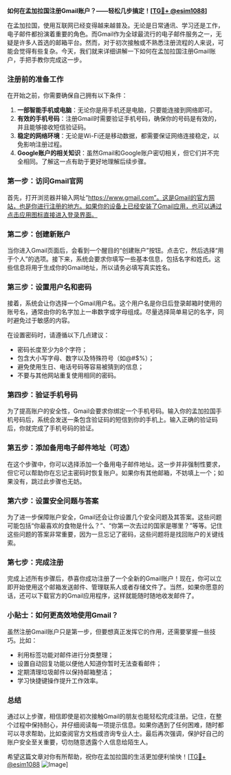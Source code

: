 **如何在孟加拉国注册Gmail账户？——轻松几步搞定！[[TG💪+ @esim1088](https://t.me/s/esim1088)]**

在孟加拉国，使用互联网已经变得越来越普及。无论是日常通讯、学习还是工作，电子邮件都扮演着重要的角色。而Gmail作为全球最流行的电子邮件服务之一，无疑是许多人首选的邮箱平台。然而，对于初次接触或不熟悉注册流程的人来说，可能会觉得有些复杂。今天，我们就来详细讲解一下如何在孟加拉国注册Gmail账户，手把手教你完成这一步。

### 注册前的准备工作

在开始之前，你需要确保自己拥有以下条件：

1. **一部智能手机或电脑**：无论你是用手机还是电脑，只要能连接到网络即可。
2. **有效的手机号码**：注册Gmail时需要验证手机号码，确保你的号码是有效的，并且能够接收短信验证码。
3. **稳定的网络环境**：无论是Wi-Fi还是移动数据，都需要保证网络连接稳定，以免影响注册过程。
4. **Google账户的相关知识**：虽然Gmail和Google账户密切相关，但它们并不完全相同。了解这一点有助于更好地理解后续步骤。

### 第一步：访问Gmail官网

首先，打开浏览器并输入网址“https://www.gmail.com”。这是Gmail的官方网站，也是你进行注册的地方。如果你的设备上已经安装了Gmail应用，也可以通过点击应用图标直接进入登录界面。

### 第二步：创建新账户

当你进入Gmail页面后，会看到一个醒目的“创建账户”按钮。点击它，然后选择“用于个人”的选项。接下来，系统会要求你填写一些基本信息，包括名字和姓氏。这些信息将用于生成你的Gmail地址，所以请务必填写真实姓名。

### 第三步：设置用户名和密码

接着，系统会让你选择一个Gmail用户名。这个用户名是你日后登录邮箱时使用的账号名，通常由你的名字加上一串数字或字母组成。尽量选择简单易记的名字，同时避免过于敏感的内容。

在设置密码时，请遵循以下几点建议：
- 密码长度至少为8个字符；
- 包含大小写字母、数字以及特殊符号（如@#$%）；
- 避免使用生日、电话号码等容易被猜到的信息；
- 不要与其他网站重复使用相同的密码。

### 第四步：验证手机号码

为了提高账户的安全性，Gmail会要求你绑定一个手机号码。输入你的孟加拉国手机号码后，系统会发送一条包含验证码的短信到你的手机上。输入正确的验证码后，你就完成了手机号码的验证。

### 第五步：添加备用电子邮件地址（可选）

在这个步骤中，你可以选择添加一个备用电子邮件地址。这一步并非强制性要求，但它可以帮助你在忘记主密码时恢复账户。如果你有其他邮箱，不妨填上一个；如果没有，跳过此步骤也无妨。

### 第六步：设置安全问题与答案

为了进一步保障账户安全，Gmail还会让你设置几个安全问题及其答案。这些问题可能包括“你最喜欢的食物是什么？”、“你第一次去过的国家是哪里？”等等。记住这些问题的答案非常重要，因为一旦忘记了密码，这些问题将是找回账户的关键线索。

### 第七步：完成注册

完成上述所有步骤后，恭喜你成功注册了一个全新的Gmail账户！现在，你可以立即开始使用这个邮箱发送邮件、管理联系人或者存储文件了。当然，如果你愿意的话，还可以下载官方的Gmail应用程序，这样就能随时随地收发邮件了。

### 小贴士：如何更高效地使用Gmail？

虽然注册Gmail账户只是第一步，但要想真正发挥它的作用，还需要掌握一些技巧。比如：
- 利用标签功能对邮件进行分类整理；
- 设置自动回复功能以便他人知道你暂时无法查看邮件；
- 定期清理垃圾邮件以保持邮箱整洁；
- 学习快捷键操作提升工作效率。

### 总结

通过以上步骤，相信即使是初次接触Gmail的朋友也能轻松完成注册。记住，在整个过程中保持耐心，并仔细阅读每一项提示信息。如果你遇到了任何困难，随时都可以寻求帮助，比如查阅官方文档或咨询专业人士。最后再次强调，保护好自己的账户安全至关重要，切勿随意透露个人信息给陌生人。

希望这篇文章对你有所帮助，祝你在孟加拉国的生活更加便利愉快！[[TG💪+ @esim1088](https://t.me/s/esim1088) ![Image](https://i.postimg.cc/4NQfJmqS/Snipaste-2025-05-13-00-14-12.png)]